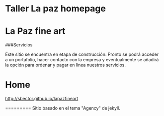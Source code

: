 Taller La paz homepage
====================


# La Paz fine art

###Servicios

Este sitio se encuentra en etapa de construcción. Pronto se podrá acceder a un portafolio, hacer contacto con la empresa y eventualmente se añadirá la opción para ordenar y pagar en línea nuestros servicios.


# Home

http://sbector.github.io/lapazfineart

=========
Sitio basado en el tema "Agency" de jekyll.
